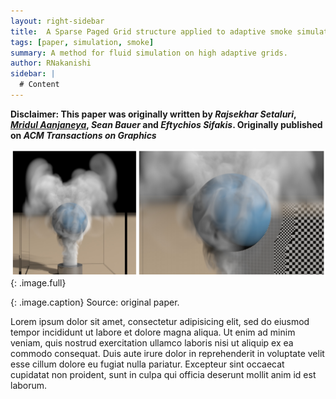 ```yaml
---
layout: right-sidebar
title:  A Sparse Paged Grid structure applied to adaptive smoke simulation
tags: [paper, simulation, smoke]
summary: A method for fluid simulation on high adaptive grids.
author: RNakanishi
sidebar: |
  # Content
---
```

**Disclaimer: This paper was originally written by *Rajsekhar Setaluri*, *[Mridul Aanjaneya](http://pages.cs.wisc.edu/~aanjneya/)*, *Sean Bauer* and *Eftychios Sifakis*. Originally published on *ACM Transactions on Graphics***

![Teaser](/assets/images/papers/spgrid-feat.png){: .image.full}

{: .image.caption}
Source: original paper.

Lorem ipsum dolor sit amet, consectetur adipisicing elit, sed do eiusmod tempor incididunt ut labore et dolore magna aliqua. Ut enim ad minim veniam, quis nostrud exercitation ullamco laboris nisi ut aliquip ex ea commodo consequat. Duis aute irure dolor in reprehenderit in voluptate velit esse cillum dolore eu fugiat nulla pariatur. Excepteur sint occaecat cupidatat non proident, sunt in culpa qui officia deserunt mollit anim id est laborum.
